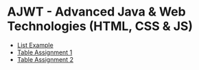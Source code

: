 # AJWT - Advanced Java & Web Technologies (HTML, CSS & JS)
* [List Example](https://vnaazleen.github.io/ajwt/List_Example/)
* [Table Assignment 1](https://vnaazleen.github.io/ajwt/Table_Assignment_1/)
* [Table Assignment 2](https://vnaazleen.github.io/ajwt/Table_Assignment_2/)

